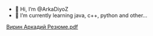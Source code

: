 - 👋 Hi, I’m @ArkaDiyoZ
- 🌱 I’m currently learning java, с++, python and other...


<!---
ArkaDiyoZ/ArkaDiyoZ is a ✨ special ✨ repository because its `README.md` (this file) appears on your GitHub profile.
You can click the Preview link to take a look at your changes.
--->
[Вирин Аркадий Резюме.pdf](https://github.com/ArkaDiyoZ/ArkaDiyoZ/files/9252893/default.pdf)
